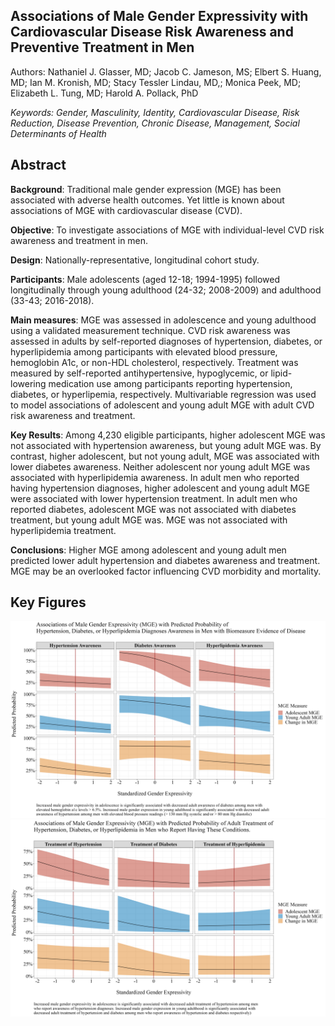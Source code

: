 ## Associations of Male Gender Expressivity with Cardiovascular Disease Risk Awareness and Preventive Treatment in Men

Authors: Nathaniel J. Glasser, MD; Jacob C. Jameson, MS; Elbert S. Huang, MD; Ian M. Kronish, MD; Stacy Tessler Lindau, MD,; Monica Peek, MD; Elizabeth L. Tung, MD; Harold A. Pollack, PhD

*Keywords: Gender, Masculinity, Identity, Cardiovascular Disease, Risk Reduction, Disease Prevention, Chronic Disease, Management, Social Determinants of Health*

## Abstract

**Background**: Traditional male gender expression (MGE) has been associated with adverse health outcomes. Yet little is known about associations of MGE with cardiovascular disease (CVD). 

**Objective**: To investigate associations of MGE with individual-level CVD risk awareness and treatment in men.

**Design**: Nationally-representative, longitudinal cohort study.

**Participants**:  Male adolescents (aged 12-18; 1994-1995) followed longitudinally through young adulthood (24-32; 2008-2009) and adulthood (33-43; 2016-2018).

**Main measures**: MGE was assessed in adolescence and young adulthood using a validated measurement technique. CVD risk awareness was assessed in adults by self-reported diagnoses of hypertension, diabetes, or hyperlipidemia among participants with elevated blood pressure, hemoglobin A1c, or non-HDL cholesterol, respectively. Treatment was measured by self-reported antihypertensive, hypoglycemic, or lipid-lowering medication use among participants reporting hypertension, diabetes, or hyperlipemia, respectively. Multivariable regression was used to model associations of adolescent and young adult MGE with adult CVD risk awareness and treatment. 

**Key Results**: Among 4,230 eligible participants, higher adolescent MGE was not associated with hypertension awareness, but young adult MGE was. By contrast, higher adolescent, but not young adult, MGE was associated with lower diabetes awareness. Neither adolescent nor young adult MGE was associated with hyperlipidemia awareness. In adult men who reported having hypertension diagnoses, higher adolescent and young adult MGE were associated with lower hypertension treatment. In adult men who reported diabetes, adolescent MGE was not associated with diabetes treatment, but young adult MGE was. MGE was not associated with hyperlipidemia treatment. 

**Conclusions**: Higher MGE among adolescent and young adult men predicted lower adult hypertension and diabetes awareness and treatment. MGE may be an overlooked factor influencing CVD morbidity and mortality. 



## Key Figures

![](https://github.com/jacobjameson/MGE-CVD/blob/master/outputs/figures/figure.1.png)
![](https://github.com/jacobjameson/MGE-CVD/blob/master/outputs/figures/figure.2.png)

